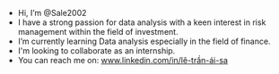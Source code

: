 - Hi, I’m @Sale2002
- I have a strong passion for data analysis with a keen interest in risk management within the field of investment.
- I’m currently learning Data analysis especially in the field of finance.
- I'm looking to collaborate as an internship.
- You can reach me on: www.linkedin.com/in/lê-trần-ái-sa
<!---
Sale2002/Sale2002 is a ✨ special ✨ repository because its `README.md` (this file) appears on your GitHub profile.
You can click the Preview link to take a look at your changes.
--->
